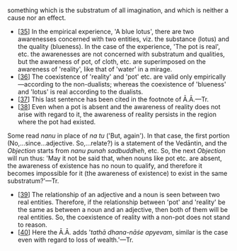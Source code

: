 something which is the substratum of all imagination, and which is neither a cause nor an effect.

- [[35](#page--1-0)] In the empirical experience, 'A blue lotus', there are two awarenesses concerned with two entities, viz. the substance (lotus) and the quality (blueness). In the case of the experience, 'The pot is real', etc. the awarenesses are not concerned with substratum and qualities, but the awareness of pot, of cloth, etc. are superimposed on the awareness of 'reality', like that of 'water' in a mirage.
- [[36](#page--1-1)] The coexistence of 'reality' and 'pot' etc. are valid only empirically—according to the non-dualists; whereas the coexistence of 'blueness' and 'lotus' is real according to the dualists.
- [[37](#page--1-2)] This last sentence has been cited in the footnote of Ā.Ā.—Tr.
- [[38](#page--1-3)] Even when a pot is absent and the awareness of reality does not arise with regard to it, the awareness of reality persists in the region where the pot had existed.

Some read *nanu* in place of *na tu* ('But, again'). In that case, the first portion (No,...since...adjective. So,...relate?) is a statement of the Vedāntin, and the *Objection* starts from *nanu punah sadbuddheh*, etc. So, the next *Objection* will run thus: 'May it not be said that, when nouns like pot etc. are absent, the awareness of existence has no noun to qualify, and therefore it becomes impossible for it (the awareness of existence) to exist in the same substratum?'—Tr.

- [[39](#page--1-4)] The relationship of an adjective and a noun is seen between two real entities. Therefore, if the relationship between 'pot' and 'reality' be the same as between a noun and an adjective, then both of them will be real entities. So, the coexistence of reality with a non-pot does not stand to reason.
- [[40](#page--1-5)] Here the Ā.Ā. adds '*tathā dhana-nāśe apyevam*, similar is the case even with regard to loss of wealth.'—Tr.